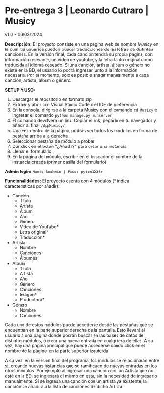# Pre-entrega 3 | Leonardo Cutraro | Musicy
v1.0 - 06/03/2024

**Descripción:**
El proyecto consiste en una página web de nombre *Musicy* en la cual los usuarios pueden buscar traducciones de las letras de distintas canciones. En la versión final, cada canción tendrá su propia página, con información relevante, un video de youtube, y la letra tanto original como traducida al idioma deseado. Si una canción, artista, álbum o género no existe en la BD, el usuario lo podrá ingresar junto a la información necesaria. Por el momento, sólo es posible añadir manualmente a cada canción, artista, álbum o género.

**SETUP Y USO:**
1. Descargar el repositorio en formato zip
2. Extraer y abrir con Visual Studio Code o el IDE de preferencia
3. En la consola, dirigirse a la carpeta Musicy con el comando ``cd Musicy`` e ingresar el comando ``python manage.py runserver``
4. El comando devolverá un link. Copiar el link, pegarlo en tu navegador y añadir al final ``/AppMusicy/``
5. Una vez dentro de la página, podrás ver todos los módulos en forma de pestaña arriba a la derecha
6. Seleccionar pestaña de módulo a probar
7. Dar click en el botón "¿Añadir?" para crear una instancia
8. Llenar el formulario
9. En la página del módulo, escribir en el buscador el nombre de la instancia creada (primer casilla del formulario)

**Admin login:**
``Name: Rookmin |
Pass: pyton1234r``

**Funcionalidades:**
El proyecto cuenta con 4 módulos (* indica características por añadir):

- Canción
    - Título
    - Artista
    - Álbum
    - Año
    - Género
    - Video de YouTube*
    - Letra original*
    - Traducción*
- Artista
    - Nombre
    - Canciones
    - Álbumes
- Álbum
    - Título
    - Artista
    - Año
    - Género
    - Canciones
    - Imágen*
    - Productora*
- Género
    - Nombre
    - Canciones

Cada uno de estos módulos puede accederse desde las pestañas que se encuentran en la parte superior derecha de la pantalla. Esto llevará al usuario a una página donde podran buscar en las bases de datos de distintos módulos, o crear una nueva entrada en cualquiera de ellas. A su vez, hay una página principal que puede accederse dando click en el nombre de la página, en la parte superior izquierda.

A su vez, en la versión final del programa, los módulos se relacionarán entre si, creando nuevas instancias que se ramifiquen de nuevas entradas en los otros módulos. Por ejemplo al ingresar una canción con un Artista que no esté en la BD, se ingresará el mismo en esta, sin la necesidad de ingresarlo manualmente. Si se ingresa una canción con un artista ya existente, la canción se añadirá a la lista de canciones de dicho Artista.
